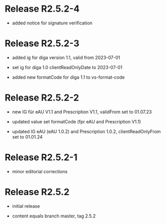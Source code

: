 # Release R2.5.2-4
- added notice for signature verification

# Release R2.5.2-3
- added ig for diga version 1.1, valid from 2023-07-01

- set ig for diga 1.0 clientReadOnlyDate to 2023-07-01

- added new formatCode for diga 1.1 to vs-format-code

# Release R2.5.2-2
- new IG für eAU V1.1 and Prescription V1.1, validFrom set to 01.07.23

- updated value set formatCode (fpr eAU and Prescription V1.1)

- updated IG eAU (eAU 1.0.2) and Prescription 1.0.2, clientReadOnlyFrom set to 01.01.24

# Release R2.5.2-1
- minor editorial corrections

# Release R2.5.2
- initial release

- content equals branch master, tag 2.5.2

